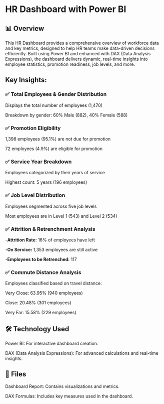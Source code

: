 # HR Dashboard with Power BI

## 📊 Overview

This HR Dashboard provides a comprehensive overview of workforce data and key metrics, designed to help HR teams make data-driven decisions efficiently. Built using Power BI and enhanced with DAX (Data Analysis Expressions), the dashboard delivers dynamic, real-time insights into employee statistics, promotion readiness, job levels, and more.

## Key Insights:
### ✅ Total Employees & Gender Distribution

Displays the total number of employees (1,470)

Breakdown by gender: 60% Male (882), 40% Female (588)

### ✅ Promotion Eligibility

1,398 employees (95.1%) are not due for promotion

72 employees (4.9%) are eligible for promotion

### ✅ Service Year Breakdown

Employees categorized by their years of service

Highest count: 5 years (196 employees)

### ✅ Job Level Distribution

Employees segmented across five job levels

Most employees are in Level 1 (543) and Level 2 (534)

### ✅ Attrition & Retrenchment Analysis

-**Attrition Rate:** 16% of employees have left

-**On Service:** 1,353 employees are still active

-**Employees to be Retrenched:** 117

### ✅ Commute Distance Analysis

Employees classified based on travel distance:

Very Close: 63.95% (940 employees)

Close: 20.48% (301 employees)

Very Far: 15.58% (229 employees)

## 🛠️ Technology Used

Power BI: For interactive dashboard creation.

DAX (Data Analysis Expressions): For advanced calculations and real-time insights.

## 📂 Files

Dashboard Report: Contains visualizations and metrics.

DAX Formulas: Includes key measures used in the dashboard.
